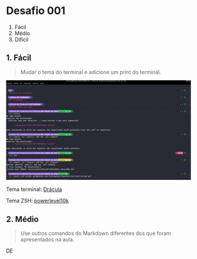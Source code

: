 # Desafio 001

1. Fácil
2. Médio 
3. Difícil



## 1. Fácil
> Mudar o tema do terminal e adicione um print do terminal.

![terminal](../desafio001/terminal.png)

Tema terminal: [Drácula](https://draculatheme.com/)

Tema ZSH: [powerlevel10k](https://github.com/romkatv/powerlevel10k)

## 2. Médio
> Use outros comandos do Markdown diferentes dos que foram apresentados na aula. 

DE


